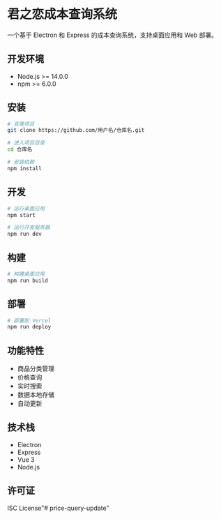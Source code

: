 # 君之恋成本查询系统

一个基于 Electron 和 Express 的成本查询系统，支持桌面应用和 Web 部署。

## 开发环境

- Node.js >= 14.0.0
- npm >= 6.0.0

## 安装

```bash
# 克隆项目
git clone https://github.com/用户名/仓库名.git

# 进入项目目录
cd 仓库名

# 安装依赖
npm install
```

## 开发

```bash
# 运行桌面应用
npm start

# 运行开发服务器
npm run dev
```

## 构建

```bash
# 构建桌面应用
npm run build
```

## 部署

```bash
# 部署到 Vercel
npm run deploy
```

## 功能特性

- 商品分类管理
- 价格查询
- 实时搜索
- 数据本地存储
- 自动更新

## 技术栈

- Electron
- Express
- Vue 3
- Node.js

## 许可证

ISC License"# price-query-update" 
